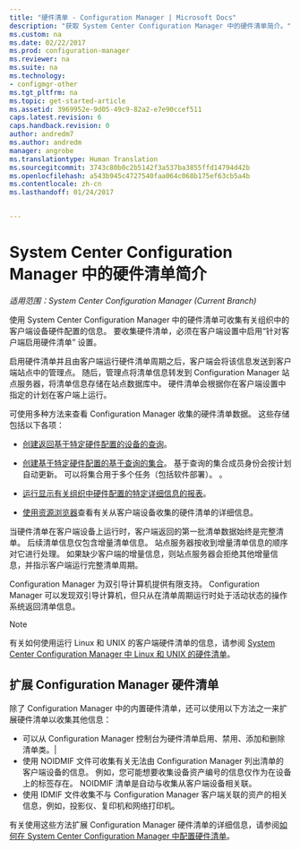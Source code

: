 ```yaml
---
title: "硬件清单 - Configuration Manager | Microsoft Docs"
description: "获取 System Center Configuration Manager 中的硬件清单简介。"
ms.custom: na
ms.date: 02/22/2017
ms.prod: configuration-manager
ms.reviewer: na
ms.suite: na
ms.technology:
- configmgr-other
ms.tgt_pltfrm: na
ms.topic: get-started-article
ms.assetid: 3969952e-9d05-49c9-82a2-e7e90ccef511
caps.latest.revision: 6
caps.handback.revision: 0
author: andredm7
ms.author: andredm
manager: angrobe
ms.translationtype: Human Translation
ms.sourcegitcommit: 3743c80b0c2b5142f3a537ba3855ffd14794d42b
ms.openlocfilehash: a543b945c4727540faa064c068b175ef63cb5a4b
ms.contentlocale: zh-cn
ms.lasthandoff: 01/24/2017


---
```

# <a name="introduction-to-hardware-inventory-in-system-center-configuration-manager"></a>System Center Configuration Manager 中的硬件清单简介

*适用范围：System Center Configuration Manager (Current Branch)*

使用 System Center Configuration Manager 中的硬件清单可收集有关组织中的客户端设备硬件配置的信息。 要收集硬件清单，必须在客户端设置中启用“针对客户端启用硬件清单”  设置。  

 启用硬件清单并且由客户端运行硬件清单周期之后，客户端会将该信息发送到客户端站点中的管理点。 随后，管理点将清单信息转发到 Configuration Manager 站点服务器，将清单信息存储在站点数据库中。 硬件清单会根据你在客户端设置中指定的计划在客户端上运行。  

 可使用多种方法来查看 Configuration Manager 收集的硬件清单数据。 这些存储包括以下各项：  

-   [创建返回基于特定硬件配置的设备的查询](../../../../core/servers/manage/queries-technical-reference.md)。  

-   [创建基于特定硬件配置的基于查询的集合](../../../../core/clients/manage/collections/introduction-to-collections.md)。 基于查询的集合成员身份会按计划自动更新。 可以将集合用于多个任务（包括软件部署）。 。  

-   [运行显示有关组织中硬件配置的特定详细信息的报表](../../../../core/servers/manage/reporting.md)。   

-   [使用资源浏览器](../../../../core/clients/manage/inventory/use-resource-explorer-to-view-hardware-inventory.md)查看有关从客户端设备收集的硬件清单的详细信息。   

 当硬件清单在客户端设备上运行时，客户端返回的第一批清单数据始终是完整清单。 后续清单信息仅包含增量清单信息。 站点服务器按收到增量清单信息的顺序对它进行处理。 如果缺少客户端的增量信息，则站点服务器会拒绝其他增量信息，并指示客户端运行完整清单周期。  

 Configuration Manager 为双引导计算机提供有限支持。 Configuration Manager 可以发现双引导计算机，但只从在清单周期运行时处于活动状态的操作系统返回清单信息。  

> [!NOTE]  
>  有关如何使用运行 Linux 和 UNIX 的客户端硬件清单的信息，请参阅 [System Center Configuration Manager 中 Linux 和 UNIX 的硬件清单](../../../../core/clients/manage/inventory/hardware-inventory-for-linux-and-unix.md)。  

## <a name="extending-configuration-manager-hardware-inventory"></a>扩展 Configuration Manager 硬件清单  
 除了 Configuration Manager 中的内置硬件清单，还可以使用以下方法之一来扩展硬件清单以收集其他信息：  

- 可以从 Configuration Manager 控制台为硬件清单启用、禁用、添加和删除清单类。|  
- 使用 NOIDMIF 文件可收集有关无法由 Configuration Manager 列出清单的客户端设备的信息。 例如，您可能想要收集设备资产编号的信息仅作为在设备上的标签存在。 NOIDMIF 清单是自动与收集从客户端设备相关联。  
- 使用 IDMIF 文件收集不与 Configuration Manager 客户端关联的资产的相关信息，例如，投影仪、复印机和网络打印机。  

 有关使用这些方法扩展 Configuration Manager 硬件清单的详细信息，请参阅[如何在 System Center Configuration Manager 中配置硬件清单](../../../../core/clients/manage/inventory/configure-hardware-inventory.md)。  

